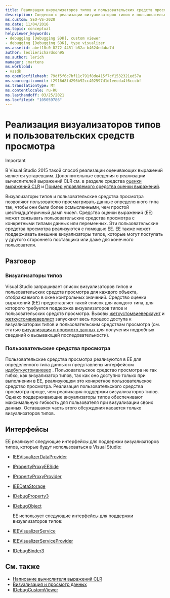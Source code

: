 ```yaml
---
title: Реализация визуализаторов типов и пользовательских средств просмотра | Документация Майкрософт
description: Сведения о реализации визуализаторов типов и пользовательских средств просмотра, позволяющих пользователю просматривать данные так, чтобы они были более осмысленными, чем дампы чисел.
ms.custom: SEO-VS-2020
ms.date: 11/04/2016
ms.topic: conceptual
helpviewer_keywords:
- debugging [Debugging SDK], custom viewer
- debugging [Debugging SDK], type visualizer
ms.assetid: abef18c0-8272-4451-b82a-b4624edaba7d
author: leslierichardson95
ms.author: lerich
manager: jmartens
ms.workload:
- vssdk
ms.openlocfilehash: 79df5f6c7bf11c791f8de415f7cf1532321ed57a
ms.sourcegitcommit: f2916d8fd296b92cc402597d1d1eecda4f6cccbf
ms.translationtype: MT
ms.contentlocale: ru-RU
ms.lasthandoff: 03/25/2021
ms.locfileid: "105059786"
---
```

# <a name="implement-type-visualizers-and-custom-viewers"></a>Реализация визуализаторов типов и пользовательских средств просмотра
> [!IMPORTANT]
> В Visual Studio 2015 такой способ реализации оценивающих выражений является устаревшим. Дополнительные сведения о реализации вычислителей выражений CLR см. в разделе средства [оценки выражений CLR](https://github.com/Microsoft/ConcordExtensibilitySamples/wiki/CLR-Expression-Evaluators) и [Пример управляемого средства оценки выражений](https://github.com/Microsoft/ConcordExtensibilitySamples/wiki/Managed-Expression-Evaluator-Sample).

 Визуализаторы типов и пользовательские средства просмотра позволяют пользователю просматривать данные определенного типа так, чтобы они были более осмысленными, чем простой шестнадцатеричный дамп чисел. Средство оценки выражений (EE) может связывать пользовательские средства просмотра с конкретными типами данных или переменных. Эти пользовательские средства просмотра реализуются с помощью EE. EE также может поддерживать внешние визуализаторы типов, которые могут поступать у другого стороннего поставщика или даже для конечного пользователя.

## <a name="discussion"></a>Разговор

### <a name="type-visualizers"></a>Визуализаторы типов
 Visual Studio запрашивает список визуализаторов типов и пользовательских средств просмотра для каждого объекта, отображаемого в окне контрольных значений. Средство оценки выражений (EE) предоставляет такой список для каждого типа, для которого требуется поддержка визуализаторов типов и пользовательских средств просмотра. Вызовы [жеткустомвиеверкаунт](../../extensibility/debugger/reference/idebugproperty3-getcustomviewercount.md) и [жеткустомвиеверлист](../../extensibility/debugger/reference/idebugproperty3-getcustomviewerlist.md) запускают весь процесс доступа к визуализаторам типов и пользовательским средствам просмотра (см. статью [визуализация и просмотр данных](../../extensibility/debugger/visualizing-and-viewing-data.md) для получения подробных сведений о вызывающей последовательности).

### <a name="custom-viewers"></a>Пользовательские средства просмотра
 Пользовательские средства просмотра реализуются в EE для определенного типа данных и представлены интерфейсом [идебугкустомвиевер](../../extensibility/debugger/reference/idebugcustomviewer.md) . Пользовательское средство просмотра не так гибко, как визуализатор типов, так как оно доступно только при выполнении в EE, реализующем это конкретное пользовательское средство просмотра. Реализация пользовательского средства просмотра проще, чем реализация поддержки визуализаторов типов. Однако поддерживающие визуализаторы типов обеспечивают максимальную гибкость для пользователя при визуализации своих данных. Оставшаяся часть этого обсуждения касается только визуализаторов типов.

## <a name="interfaces"></a>Интерфейсы
 EE реализует следующие интерфейсы для поддержки визуализаторов типов, которые будут использоваться в Visual Studio:

- [IEEVisualizerDataProvider](../../extensibility/debugger/reference/ieevisualizerdataprovider.md)

- [IPropertyProxyEESide](../../extensibility/debugger/reference/ipropertyproxyeeside.md)

- [IPropertyProxyProvider](../../extensibility/debugger/reference/ipropertyproxyprovider.md)

- [IEEDataStorage](../../extensibility/debugger/reference/ieedatastorage.md)

- [IDebugProperty3](../../extensibility/debugger/reference/idebugproperty3.md)

- [IDebugObject](../../extensibility/debugger/reference/idebugobject.md)

  EE использует следующие интерфейсы для поддержки визуализаторов типов:

- [IEEVisualizerService](../../extensibility/debugger/reference/ieevisualizerservice.md)

- [IEEVisualizerServiceProvider](../../extensibility/debugger/reference/ieevisualizerserviceprovider.md)

- [IDebugBinder3](../../extensibility/debugger/reference/idebugbinder3.md)

## <a name="see-also"></a>См. также
- [Написание вычислителя выражений CLR](../../extensibility/debugger/writing-a-common-language-runtime-expression-evaluator.md)
- [Визуализация и просмотр данных](../../extensibility/debugger/visualizing-and-viewing-data.md)
- [IDebugCustomViewer](../../extensibility/debugger/reference/idebugcustomviewer.md)
